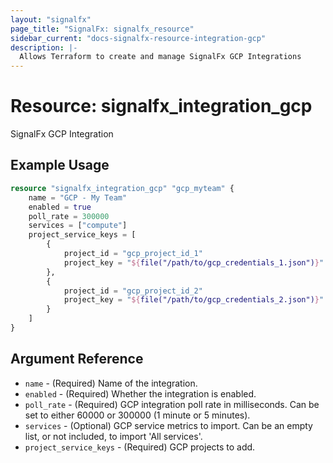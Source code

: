 ```yaml
---
layout: "signalfx"
page_title: "SignalFx: signalfx_resource"
sidebar_current: "docs-signalfx-resource-integration-gcp"
description: |-
  Allows Terraform to create and manage SignalFx GCP Integrations
---
```


# Resource: signalfx_integration_gcp

SignalFx GCP Integration

## Example Usage

```terraform
resource "signalfx_integration_gcp" "gcp_myteam" {
    name = "GCP - My Team"
    enabled = true
    poll_rate = 300000
    services = ["compute"]
    project_service_keys = [
        {
            project_id = "gcp_project_id_1"
            project_key = "${file("/path/to/gcp_credentials_1.json")}"
        },
        {
            project_id = "gcp_project_id_2"
            project_key = "${file("/path/to/gcp_credentials_2.json")}"
        }
    ]
}
```

## Argument Reference

* `name` - (Required) Name of the integration.
* `enabled` - (Required) Whether the integration is enabled.
* `poll_rate` - (Required) GCP integration poll rate in milliseconds. Can be set to either 60000 or 300000 (1 minute or 5 minutes).
* `services` - (Optional) GCP service metrics to import. Can be an empty list, or not included, to import 'All services'.
* `project_service_keys` - (Required) GCP projects to add.
